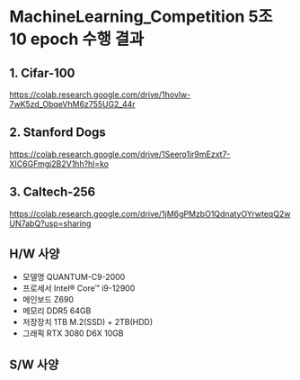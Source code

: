 # MachineLearning_Competition 5조 10 epoch 수행 결과

## 1. Cifar-100
https://colab.research.google.com/drive/1hovlw-7wK5zd_ObqeVhM6z755UG2_44r

## 2. Stanford Dogs
https://colab.research.google.com/drive/1Seero1ir9mEzxt7-XIC6GFmgj2B2V1hh?hl=ko

## 3. Caltech-256
https://colab.research.google.com/drive/1jM6gPMzbO1QdnatyOYrwteqQ2wUN7abQ?usp=sharing

## H/W 사양
- 모델명 QUANTUM-C9-2000
- 프로세서	Intel® Core™ i9-12900
- 메인보드	Z690
- 메모리	DDR5 64GB
- 저장장치	1TB M.2(SSD) + 2TB(HDD)
- 그래픽	RTX 3080 D6X 10GB

## S/W 사양
